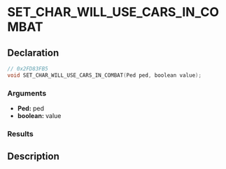 # SET_CHAR_WILL_USE_CARS_IN_COMBAT

## Declaration
```cpp
// 0x2FD83FB5
void SET_CHAR_WILL_USE_CARS_IN_COMBAT(Ped ped, boolean value);
```

### Arguments
- **Ped:** ped
- **boolean:** value

### Results

## Description
